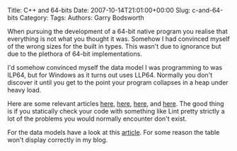 Title: C++ and 64-bits
Date: 2007-10-14T21:01:00+00:00
Slug: c-and-64-bits
Category: 
Tags: 
Authors: Garry Bodsworth

When pursuing the development of a 64-bit native program you realise that everything is not what you thought it was.  Somehow I had convinced myself of the wrong sizes for the built in types.  This wasn't due to ignorance but due to the plethora of 64-bit implementations.

I'd somehow convinced myself the data model I was programming to was ILP64, but for Windows as it turns out uses LLP64.  Normally you don't discover it until you get to the point your program collapses in a heap under heavy load.

Here are some relevant articles <a href="http://www.gamedev.net/reference/articles/article2419.asp">here</a>, <a href="http://developer.apple.com/documentation/Darwin/Conceptual/64bitPorting/transition/chapter_3_section_5.html">here</a>, <a href="http://www.codeproject.com/useritems/Test_64-bit_applications.asp">here</a>, and <a href="http://www.codeproject.com/useritems/20ISSUES64BIT.asp">here</a>.  The good thing is if you statically check your code with something like Lint pretty strictly a lot of the problems you would normally encounter don't exist.

For the data models have a look at this <a href="http://www.gamedev.net/reference/articles/article2419.asp">article</a>.  For some reason the table won't display correctly in my blog.
